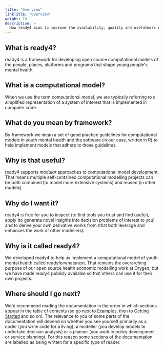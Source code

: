 ```yaml
---
title: "Overview"
linkTitle: "Overview"
weight: 10
description: >
  How ready4 aims to improve the availability, quality and usefulness of computational models in youth mental health.
---
```


## What is ready4?

ready4 is a framework for developing open source computational models of the people, places, platforms and programs that shape young people's mental health. 

## What is a computational model?
When we use the term computational model, we are typically referring to a simplified representation of a system of interest that is implemented in computer code.

## What do you mean by framework?

By framework we mean a set of good practice guidelines for computational models in youth mental health and the software (in our case, written in R) to help implement models that adhere to those guidelines.

## Why is that useful?

ready4 supports *modular* approaches to computational model development. That means multiple self-contained computational modelling projects can be both combined (to model more extensive systems) and reused (in other models).

## Why do I want it?

ready4 is free for you to inspect (to find tools you trust and find useful), apply (to generate novel insights into decision problems of interest to you) and to derive your own derivative works from (that both leverage and enhances the work of other modellers).

## Why is it called ready4?

We developed ready4 to help us implement a computational model of youth mental health called readyforwhatsnext. That remains the overarching purpose of our open source health economic modelling work at Orygen, but we have made ready4 publicly available so that others can use it for their own projects.

## Where should I go next?

We'd recommend reading the documentation in the order in which sections appear in the table of contents (so go next to [Examples](/docs/examples/), then to [Getting Started](/docs/getting-started/) and so on). The relevance to you of some parts of the documentation will depend on whether you see yourself primarily as a coder (you write code for a living), a modeller (you develop models to undertake decision analysis) or a planner (you work in policy development or service planning). For this reason some sections of the documentation are labelled as being written for a specific type of reader. 


